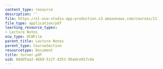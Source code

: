```yaml
---
content_type: resource
description: ''
file: https://ol-ocw-studio-app-production.s3.amazonaws.com/courses/11-942-use-of-joint-fact-finding-in-science-intensive-policy-disputes-part-ii-spring-2004/68ddfaa24bb9512fd35195adce917c4a_turner.pdf
file_type: application/pdf
learning_resource_types:
- Lecture Notes
ocw_type: OCWFile
parent_title: Lecture Notes
parent_type: CourseSection
resourcetype: Document
title: turner.pdf
uid: 68ddfaa2-4bb9-512f-d351-95adce917c4a
---
```

